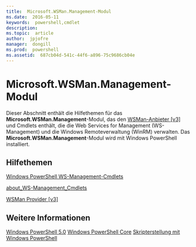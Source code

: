 ```yaml
---
title:  Microsoft.WSMan.Management-Modul
ms.date:  2016-05-11
keywords:  powershell,cmdlet
description:  
ms.topic:  article
author:  jpjofre
manager:  dongill
ms.prod:  powershell
ms.assetid:  687cb04d-541c-44f6-a896-75c9686cb04e
---
```


# Microsoft.WSMan.Management-Modul
Dieser Abschnitt enthält die Hilfethemen für das **Microsoft.WSMan.Management**-Modul, das den [WSMan-Anbieter [v3]](https://technet.microsoft.com/en-us/library/4c3d8d36-4f7a-4211-996f-64110e4b2eb7) und Cmdlets enthält, die die Web Services for Management (WS\-Management) und die Windows Remoteverwaltung (WinRM) verwalten. Das **Microsoft.WSMan.Management**-Modul wird mit Windows PowerShell installiert.

## Hilfethemen
[Windows PowerShell WS-Management-Cmdlets](http://go.microsoft.com/fwlink/?LinkID=245863)

[about_WS-Management_Cmdlets](https://technet.microsoft.com/en-us/library/6ed3370a-ea10-45a5-9493-696aeace27ed)

[WSMan Provider [v3]](https://technet.microsoft.com/en-us/library/4c3d8d36-4f7a-4211-996f-64110e4b2eb7)

## Weitere Informationen
[Windows PowerShell 5.0](Windows-PowerShell-5.0.md)
[Windows PowerShell Core](https://technet.microsoft.com/en-us/library/4b75f1e4-f327-48f3-92ab-bf5435094d41)
[Skripterstellung mit Windows PowerShell](../../getting-started/fundamental/Scripting-with-Windows-PowerShell.md)



<!--HONumber=May16_HO2-->


